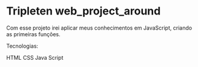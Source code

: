 # Tripleten web_project_around

Com esse projeto irei aplicar meus conhecimentos em JavaScript, criando as primeiras funções.

Tecnologias:

HTML
CSS
Java Script
